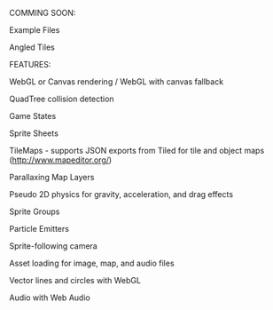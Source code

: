 COMMING SOON:

Example Files

Angled Tiles


FEATURES:

WebGL or Canvas rendering / WebGL with canvas fallback

QuadTree collision detection

Game States

Sprite Sheets

TileMaps - supports JSON exports from Tiled for tile and object maps (http://www.mapeditor.org/)

Parallaxing Map Layers

Pseudo 2D physics for gravity, acceleration, and drag effects

Sprite Groups

Particle Emitters

Sprite-following camera

Asset loading for image, map, and audio files

Vector lines and circles with WebGL

Audio with Web Audio
